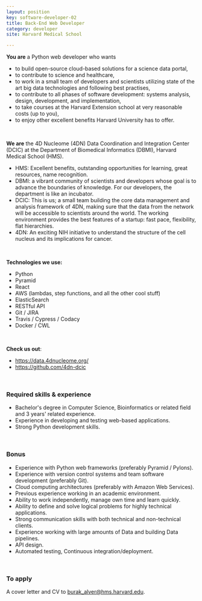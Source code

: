 ```yaml
---
layout: position
key: software-developer-02
title: Back-End Web Developer
category: developer
site: Harvard Medical School

---
```


**You are** a Python web developer who wants

- to build open-source cloud-based solutions for a science data portal,
- to contribute to science and healthcare,
- to work in a small team of developers and scientists utilizing state of the art big data technologies and following best practises, 
- to contribute to all phases of software development: systems analysis, design, development, and implementation,
- to take courses at the Harvard Extension school at very reasonable costs (up to you),
- to enjoy other excellent benefits Harvard University has to offer.

<br class="no-print" />

**We are** the 4D Nucleome (4DN) Data Coordination and Integration Center (DCIC) at the Department of Biomedical Informatics (DBMI), Harvard Medical School (HMS).

- HMS: Excellent benefits, outstanding opportunities for learning, great resources, name recognition.
- DBMI: a vibrant community of scientists and developers whose goal is to advance the boundaries of knowledge. For our developers, the department is like an incubator.
- DCIC: This is us; a small team building the core data management and analysis framework of 4DN, making sure that the data from the network will be accessible to scientists around the world. The working environment provides the best features of a startup: fast pace, flexibility, flat hierarchies.
- 4DN: An exciting NIH initiative to understand the structure of the cell nucleus and its implications for cancer.

<br class="no-print" />

**Technologies we use:**

- Python
- Pyramid
- React
- AWS (lambdas, step functions, and all the other cool stuff)
- ElasticSearch
- RESTful API
- Git / JIRA
- Travis / Cypress / Codacy
- Docker / CWL

<br class="no-print" />

**Check us out**:

- <https://data.4dnucleome.org/>
- <https://github.com/4dn-dcic>

<br class="no-print" />


### Required skills & experience

- Bachelor's degree in Computer Science, Bioinformatics or related field and 3 years' related experience.
- Experience in developing and testing web-based applications.
- Strong Python development skills.

<br class="no-print" />

### Bonus

- Experience with Python web frameworks (preferably Pyramid / Pylons).
- Experience with version control systems and team software development (preferably Git).
- Cloud computing architectures (preferably with Amazon Web Services).
- Previous experience working in an academic environment.
- Ability to work independently, manage own time and learn quickly.
- Ability to define and solve logical problems for highly technical applications.
- Strong communication skills with both technical and non-technical clients.
- Experience working with large amounts of Data and building Data pipelines.
- API design.
- Automated testing, Continuous integration/deployment.

<br class="no-print" />

### To apply
A cover letter and CV to [burak_alver@hms.harvard.edu](mailto:burak_alver@hms.harvard.edu).
